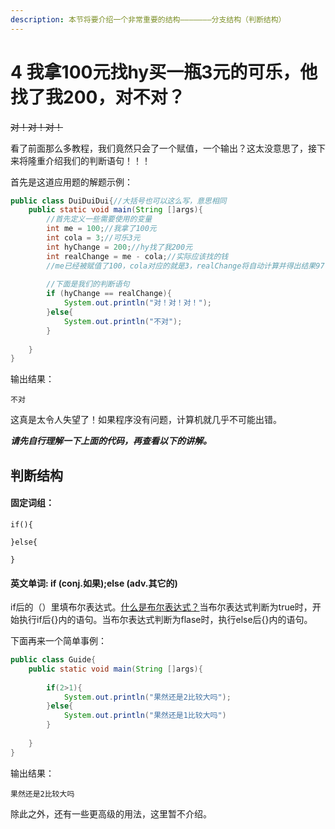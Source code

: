 ```yaml
---
description: 本节将要介绍一个非常重要的结构———————分支结构（判断结构）
---
```


# 4  我拿100元找hy买一瓶3元的可乐，他找了我200，对不对？

~~对！对！对！~~

看了前面那么多教程，我们竟然只会了一个赋值，一个输出？这太没意思了，接下来将隆重介绍我们的判断语句！！！

首先是这道应用题的解题示例：

```java
public class DuiDuiDui{//大括号也可以这么写，意思相同
    public static void main(String []args){
        //首先定义一些需要使用的变量
        int me = 100;//我拿了100元
        int cola = 3;//可乐3元
        int hyChange = 200;//hy找了我200元
        int realChange = me - cola;//实际应该找的钱
        //me已经被赋值了100，cola对应的就是3，realChange将自动计算并得出结果97
        
        //下面是我们的判断语句
        if (hyChange == realChange){
            System.out.println("对！对！对！");
        }else{
            System.out.println("不对");
        }
    
    }
}
```

输出结果：

`不对`

这真是太令人失望了！如果程序没有问题，计算机就几乎不可能出错。

_**请先自行理解一下上面的代码，再查看以下的讲解。**_

## 判断结构

#### 固定词组：

```text
if(){

}else{

}
```

#### 英文单词:  if \(conj.如果\);else \(adv.其它的\)

if后的（）里填布尔表达式。[什么是布尔表达式？](3/3.1-nei-zhi-shu-ju-lei-xing.md#bu-er-biao-da-shi)当布尔表达式判断为true时，开始执行if后{}内的语句。当布尔表达式判断为flase时，执行else后{}内的语句。

下面再来一个简单事例：

```java
public class Guide{
    public static void main(String []args){
        
        if(2>1){
            System.out.println("果然还是2比较大吗");
        }else{
            System.out.println("果然还是1比较大吗")
        }
        
    }
}
```

输出结果：

`果然还是2比较大吗`



除此之外，还有一些更高级的用法，这里暂不介绍。

